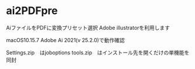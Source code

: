 # ai2PDFpre
AiファイルをPDFに変換プリセット選択
Adobe illustratorを利用します

macOS10.15.7 Adobe Ai 2021(v 25.2.0)で動作確認

Settings.zip　はjoboptions
tools.zip　はインストール先を開くだけの単機能を同封

